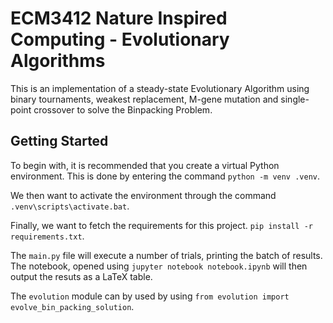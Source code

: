# ECM3412 Nature Inspired Computing - Evolutionary Algorithms
This is an implementation of a steady-state Evolutionary Algorithm using binary tournaments, weakest replacement, M-gene mutation and single-point crossover to solve the Binpacking Problem. 

## Getting Started
To begin with, it is recommended that you create a virtual Python environment. This is done by entering the command `python -m venv .venv`. 

We then want to activate the environment through the command `.venv\scripts\activate.bat`. 

Finally, we want to fetch the requirements for this project. `pip install -r requirements.txt`.

The `main.py` file will execute a number of trials, printing the batch of results. The notebook, opened using `jupyter notebook notebook.ipynb` will then output the resuts as a LaTeX table. 

The `evolution` module can by used by using `from evolution import evolve_bin_packing_solution`. 
